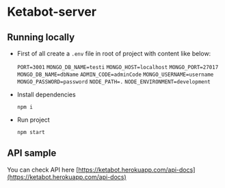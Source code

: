 # Ketabot-server

## Running locally 
 * First of all create a `.env` file in root of project with content like below:
 

     `PORT=3001`
     `MONGO_DB_NAME=testi`
     `MONGO_HOST=localhost`
     `MONGO_PORT=27017`
     `MONGO_DB_NAME=dbName`
     `ADMIN_CODE=adminCode`
     `MONGO_USERNAME=username`
     `MONGO_PASSWORD=password`
     `NODE_PATH=.`
     `NODE_ENVIRONMENT=development`

 
     
     
 * Install dependencies  
 
       npm i
 
 * Run project
 
       npm start 
 

## API sample

You can check API here [https://ketabot.herokuapp.com/api-docs](https://ketabot.herokuapp.com/api-docs)